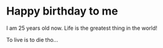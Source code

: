 # Happy birthday to me

I am 25 years old now. Life is the greatest thing in the world!

To live is to die tho...
